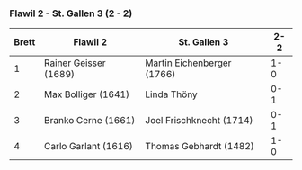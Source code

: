 ### Flawil 2 - St. Gallen 3 (2 - 2)

| Brett | Flawil 2              | St. Gallen 3               | 2-2 |
|-------|-----------------------|----------------------------|-----|
| 1     | Rainer Geisser (1689) | Martin Eichenberger (1766) | 1-0 |
| 2     | Max Bolliger (1641)   | Linda Thöny                | 0-1 |
| 3     | Branko Cerne (1661)   | Joel Frischknecht (1714)   | 0-1 |
| 4     | Carlo Garlant (1616)  | Thomas Gebhardt (1482)     | 1-0 |
